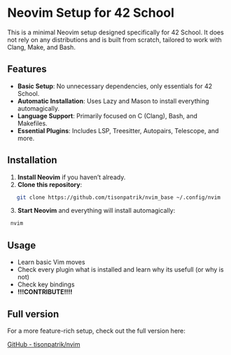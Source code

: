 # Neovim Setup for 42 School

This is a minimal Neovim setup designed specifically for 42 School. It does not rely on any distributions and is built from scratch, tailored to work with Clang, Make, and Bash.

## Features
- **Basic Setup**: No unnecessary dependencies, only essentials for 42 School.
- **Automatic Installation**: Uses Lazy and Mason to install everything automagically.
- **Language Support**: Primarily focused on C (Clang), Bash, and Makefiles.
- **Essential Plugins**: Includes LSP, Treesitter, Autopairs, Telescope, and more.

## Installation
1. **Install Neovim** if you haven’t already.
2. **Clone this repository**:
```bash
   git clone https://github.com/tisonpatrik/nvim_base ~/.config/nvim
```
3. **Start Neovim** and everything will install automagically:

```bash
 nvim 
```

## Usage
- Learn basic Vim moves
- Check every plugin what is installed and learn why its usefull (or why is not)
- Check key bindings
- **!!!CONTRIBUTE!!!!**

## Full version

For a more feature-rich setup, check out the full version here:

[GitHub - tisonpatrik/nvim](https://github.com/tisonpatrik/nvim)

